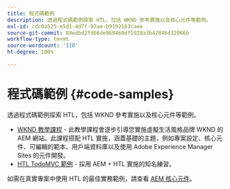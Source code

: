 ```yaml
---
title: 程式碼範例
description: 透過程式碼範例探索 HTL，包括 WKND 參考實施以及核心元件等範例。
exl-id: cdc0a525-e5d1-4d7f-97ae-b9192163caee
source-git-commit: 88edbd2fd66de960460df5928a3b42846d32066b
workflow-type: tm+mt
source-wordcount: '110'
ht-degree: 100%

---
```



# 程式碼範例 {#code-samples}

透過程式碼範例探索 HTL，包括 WKND 參考實施以及核心元件等範例。

* [WKND 教學課程](https://experienceleague.adobe.com/docs/experience-manager-learn/getting-started-wknd-tutorial-develop/overview.html) - 此教學課程會逐步引導您實施虛擬生活風格品牌 WKND 的 AEM 網站。此課程搭配 HTL 實施，涵蓋基礎的主題，例如專案設定、核心元件、可編輯的範本、用戶端資料庫以及使用 Adobe Experience Manager Sites 的元件開發。
* [HTL TodoMVC 範例](https://github.com/Adobe-Marketing-Cloud/aem-sightly-sample-todomvc) - 採用 AEM + HTL 實施的知名練習。

如需在真實專案中使用 HTL 的最佳實務範例，請查看 [AEM 核心元件](https://experienceleague.adobe.com/docs/experience-manager-core-components/using/introduction.html)。
